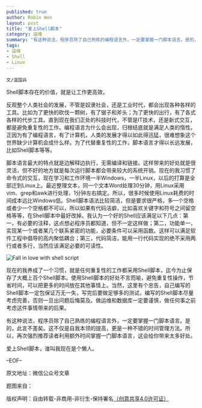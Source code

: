 ```yaml
---
published: true
author: Robin Wen
layout: post
title: "爱上Shell脚本"
category: 运维
summary: "有这种说法，程序员除了自己熟练的编程语言外，一定要掌握一门脚本语言。是的，此言不差矣。这不仅是自我本领的提高，更是一种不错的时间管理方法。所以，再次强烈推荐读者利用额外时间掌握一门脚本语言，这会给你带来太多好处。"
tags: 
- 运维
- Shell
- Linux
---
```


`文/温国兵`

Shell脚本存在的价值，就是让工作更高效。

反观整个人类社会的发展，不管是奴隶社会，还是工业时代，都会出现各种各样的工具。比如为了更快的砍伐一颗树，有了锯子和斧头；为了更快的出行，有了各式各样的代步工具。直到现在我们正处的科技时代，不管是IT技术，还是新式交互，都是避免重复性的工作。编程语言为什么会出现，归根结底就是满足人类的惰性。正因为有了编程语言，有了计算机，人类的发展才得以如此得迅猛，很难想象这个世界缺少计算机会成什么样。为了代替重复性的工作，脚本语言才得以长远发展，比如Shell脚本等等。

脚本语言最大的特点就是边解释边执行，无需编译和链接。这样带来的好处就是很灵活，但不好的地方就是每次运行脚本都会带来较大的系统开销。现在的我习惯了命令式的交互，现在学习和工作环境一半Windows，一半Linux，以后的打算是全部迁到Linux上。最近整理文本，同一个文本Word处理30分钟，用Linux采用vim、grep和awk进行处理，1分钟左右搞定。所以，很多时候使用Linux耗费的时间成本远比Windows低。Shell脚本语法比较简洁，但是要求很严格，多一个空格或者少一个空格都不可以，所以如果有代码洁癖，比如喜欢关键字和符号之间留空格等等，在Shell脚本中最好改掉。我认为一个好的Shell应该满足以下几点：第一，有必要的注释，这点想必程序员都知道，但不一定这样做；第二，功能单一，实现某一个或者某几个联系紧密的功能，必要条件可以采用函数。这样可以满足软件工程中倡导的高内聚低耦合；第三，代码简洁，能用一行代码实现的绝不采用两行或者多行，当然应该满足必要的可读性。

![Fall in love with shell script](https://cdn.wenguobing.com/oqp7ui0.png)

现在的我养成了一个习惯，就是任何重复性的工作都采用Shell脚本，迄今为止保存了大概上百个Shell脚本。使用Shell脚本的好处不言而喻，避免重复性操作，节省时间，可以把更多的时间放在其他事情上。当然，这里有个忠告，自己编写的Shell脚本一定包保证万无一失，写完后要做足够多的测试，编写的Shell脚本尽量考虑完善，否则一旦出问题后悔莫及。做运维和数据库一定要谨慎，做任何事之前考虑这件事情带来的后果。

有这种说法，程序员除了自己熟练的编程语言外，一定要掌握一门脚本语言。是的，此言不差矣。这不仅是自我本领的提高，更是一种不错的时间管理方法。所以，再次强烈推荐读者利用额外时间掌握一门脚本语言，这会给你带来太多好处。

爱上Shell脚本，谁叫我现在是个懒人。

–EOF–

原文地址：微信公众号文章

题图来自：<a href="https://www.iconfinder.com/icons/79962/application_shellscript_icon" target="_blank"><img src="https://cdn.wenguobing.com/15kX0JP.png" title="" height="16px" width="16px" border="0" alt="" /></a>

版权声明：自由转载-非商用-非衍生-保持署名<a href="http://creativecommons.org/licenses/by-nc-nd/4.0/deed.zh" target="_blank">（创意共享4.0许可证）</a>
